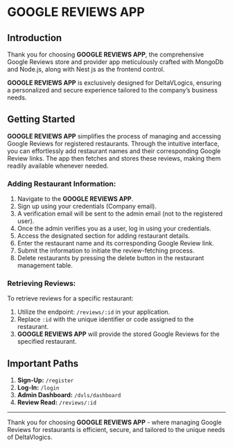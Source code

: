 # GOOGLE REVIEWS APP

## Introduction

Thank you for choosing **GOOGLE REVIEWS APP**, the comprehensive Google Reviews store and provider app meticulously crafted with MongoDb and Node.js, along with Nest js as the frontend control.

**GOOGLE REVIEWS APP** is exclusively designed for DeltaVLogics, ensuring a personalized and secure experience tailored to the company’s business needs.

## Getting Started

**GOOGLE REVIEWS APP** simplifies the process of managing and accessing Google Reviews for registered restaurants. Through the intuitive interface, you can effortlessly add restaurant names and their corresponding Google Review links. The app then fetches and stores these reviews, making them readily available whenever needed.

### Adding Restaurant Information:

1. Navigate to the **GOOGLE REVIEWS APP**.
2. Sign up using your credentials (Company email).
3. A verification email will be sent to the admin email (not to the registered user).
4. Once the admin verifies you as a user, log in using your credentials.
5. Access the designated section for adding restaurant details.
6. Enter the restaurant name and its corresponding Google Review link.
7. Submit the information to initiate the review-fetching process.
8. Delete restaurants by pressing the delete button in the restaurant management table.

### Retrieving Reviews:

To retrieve reviews for a specific restaurant:

1. Utilize the endpoint: `/reviews/:id` in your application.
2. Replace `:id` with the unique identifier or code assigned to the restaurant.
3. **GOOGLE REVIEWS APP** will provide the stored Google Reviews for the specified restaurant.

## Important Paths

1. **Sign-Up:** `/register`
2. **Log-In:** `/login`
3. **Admin Dashboard:** `/dvls/dashboard`
4. **Review Read:** `/reviews/:id`

---

Thank you for choosing **GOOGLE REVIEWS APP** - where managing Google Reviews for restaurants is efficient, secure, and tailored to the unique needs of DeltaVlogics.
